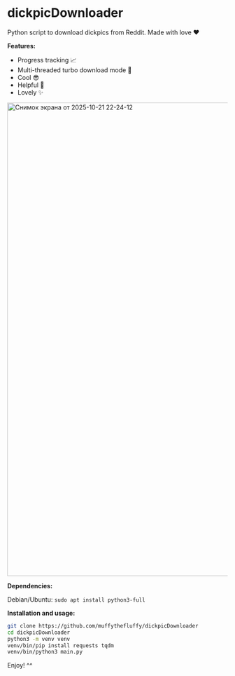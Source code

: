 # dickpicDownloader
Python script to download dickpics from Reddit. Made with love ❤️

**Features:**
- Progress tracking 📈
- Multi-threaded turbo download mode 🚀
- Cool 😎
- Helpful 💖
- Lovely ✨

<img width="1920" height="1080" alt="Снимок экрана от 2025-10-21 22-24-12" src="https://github.com/user-attachments/assets/95e231a8-e1c2-4285-adeb-50d1db9d1f84" />

**Dependencies:**

Debian/Ubuntu: ```sudo apt install python3-full```

**Installation and usage:**

```bash
git clone https://github.com/muffythefluffy/dickpicDownloader
cd dickpicDownloader
python3 -m venv venv
venv/bin/pip install requests tqdm
venv/bin/python3 main.py
```

Enjoy! ^^
